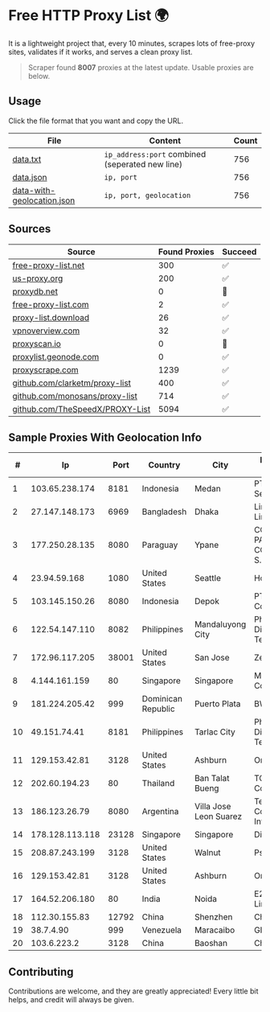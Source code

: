 
# Free HTTP Proxy List 🌍

It is a lightweight project that, every 10 minutes, scrapes lots of free-proxy sites, validates if it works, and serves a clean proxy list.


> Scraper found **8007** proxies at the latest update. Usable proxies are below.

## Usage

Click the file format that you want and copy the URL.


|File|Content|Count|
|----|-------|-----|
|[data.txt](https://raw.githubusercontent.com/themiralay/Proxy-List-World/master/data.txt)|`ip_address:port` combined (seperated new line)|756|
|[data.json](https://raw.githubusercontent.com/themiralay/Proxy-List-World/master/data.json)|`ip, port`|756|
|[data-with-geolocation.json](https://raw.githubusercontent.com/themiralay/Proxy-List-World/master/data-with-geolocation.json)|`ip, port, geolocation`|756|

## Sources

|Source|Found Proxies|Succeed|
|------|-------------|-------|
|[free-proxy-list.net](https://free-proxy-list.net)|300|✅|
|[us-proxy.org](https://www.us-proxy.org)|200|✅|
|[proxydb.net](http://proxydb.net)|0|🚫|
|[free-proxy-list.com](https://free-proxy-list.com/?page=&port=&type%5B%5D=http&type%5B%5D=https&up_time=0&search=Search)|2|✅|
|[proxy-list.download](https://www.proxy-list.download/HTTP)|26|✅|
|[vpnoverview.com](https://vpnoverview.com/privacy/anonymous-browsing/free-proxy-servers)|32|✅|
|[proxyscan.io](https://www.proxyscan.io)|0|🚫|
|[proxylist.geonode.com](https://proxylist.geonode.com/api/proxy-list?limit=300&page=1&sort_by=lastChecked&sort_type=desc&protocols=http,https)|0|✅|
|[proxyscrape.com](https://api.proxyscrape.com/v2/?request=displayproxies&protocol=http&timeout=10000&country=all&ssl=all&anonymity=all)|1239|✅|
|[github.com/clarketm/proxy-list](https://raw.githubusercontent.com/clarketm/proxy-list/master/proxy-list-raw.txt)|400|✅|
|[github.com/monosans/proxy-list](https://raw.githubusercontent.com/monosans/proxy-list/main/proxies/http.txt)|714|✅|
|[github.com/TheSpeedX/PROXY-List](https://raw.githubusercontent.com/TheSpeedX/PROXY-List/master/http.txt)|5094|✅|


## Sample Proxies With Geolocation Info

|#|Ip|Port|Country|City|Internet Service Provider|
|-|--|----|-------|----|-------------------------|
|1|103.65.238.174|8181|Indonesia|Medan|PT Media Alvina Sejati|
|2|27.147.148.173|6969|Bangladesh|Dhaka|Link3 Technologies Limited|
|3|177.250.28.135|8080|Paraguay|Ypane|COMPAÑIA PARAGUAYA DE COMUNICACIONES S.A. (COPACO S.A.)|
|4|23.94.59.168|1080|United States|Seattle|HostPapa|
|5|103.145.150.26|8080|Indonesia|Depok|PT. Indonesia Comnets Plus|
|6|122.54.147.110|8082|Philippines|Mandaluyong City|Philippine Long Distance Telephone Co.|
|7|172.96.117.205|38001|United States|San Jose|Zenlayer Inc|
|8|4.144.161.159|80|Singapore|Singapore|Microsoft Corporation|
|9|181.224.205.42|999|Dominican Republic|Puerto Plata|BW TELECOM SRL|
|10|49.151.74.41|8181|Philippines|Tarlac City|Philippine Long Distance Telephone Co.|
|11|129.153.42.81|3128|United States|Ashburn|Oracle Corporation|
|12|202.60.194.23|80|Thailand|Ban Talat Bueng|TCC Technology Co., Ltd.|
|13|186.123.26.79|8080|Argentina|Villa Jose Leon Suarez|Techtel LMDS Comunicaciones Interactivas S.A.|
|14|178.128.113.118|23128|Singapore|Singapore|DigitalOcean, LLC|
|15|208.87.243.199|3128|United States|Walnut|Psychz Networks|
|16|129.153.42.81|3128|United States|Ashburn|Oracle Corporation|
|17|164.52.206.180|80|India|Noida|E2E Networks Limited|
|18|112.30.155.83|12792|China|Shenzhen|China Mobile|
|19|38.7.4.90|999|Venezuela|Maracaibo|GIGAPOP, C.A.|
|20|103.6.223.2|3128|China|Baoshan|China Unicom|



## Contributing

Contributions are welcome, and they are greatly appreciated! Every
little bit helps, and credit will always be given.


